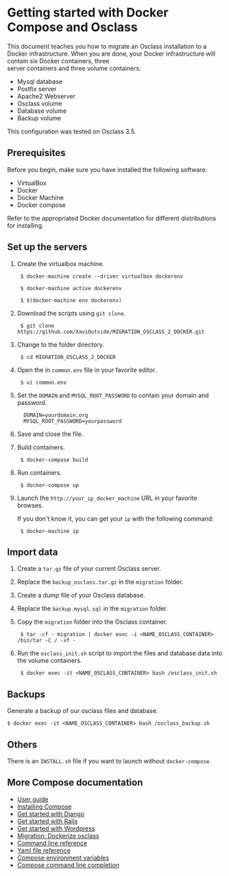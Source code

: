 <!--[metadata]>
+++
title = "Getting started with Docker Compose and Osclass"
description = "Migrating and running an Osclass installation."
keywords = ["docker, example, package installation, osclass, compose"]
[menu.main]
parent="smn_workw_compose"
weight=6
+++
<![end-metadata]-->


# Getting started with Docker Compose and Osclass

This document teaches you how to migrate an Osclass installation to a Docker
infrastructure. When you are done, your Docker infrastructure will contain six Docker containers, three  
server containers and three volume containers:

* Mysql database
* Postfix server
* Apache2 Webserver
* Osclass volume 
* Database volume
* Backup volume

This configuration was tested on Osclass 3.5.

## Prerequisites

Before you begin, make sure you have installed the following software:

* VirtualBox
* Docker
* Docker Machine 
* Docker compose 

Refer to the appropriated Docker documentation for different distributions for installing.

## Set up the servers

1. Create the virtualbox machine.

        $ docker-machine create --driver virtualbox dockerenv 

        $ docker-machine active dockerenv

        $ $(docker-machine env dockerenv)

1. Download the scripts using `git clone`.

        $ git clone https://github.com/XaviOutside/MIGRATION_OSCLASS_2_DOCKER.git
        
1. Change to the folder directory.

        $ cd MIGRATION_OSCLASS_2_DOCKER

1. Open the  in `common.env` file in your favorite editor.

        $ vi common.env 


1. Set the `DOMAIN` and `MYSQL_ROOT_PASSWORD` to contain your domain and password.

         DOMAIN=yourdomain.org
         MYSQL_ROOT_PASSWORD=yourpassword

1. Save and close the file.

1. Build containers.

        $ docker-compose build

1. Run containers.

        $ docker-compose up

1. Launch the `http://your_ip_docker_machine` URL in your favorite browses.

    If you don't know it, you can get your `ip` with the following command:

        $ docker-machine ip
     

## Import data

1. Create a `tar.gz` file of your current Osclass server.

1. Replace the `backup_osclass.tar.gz` in the `migration` folder.
     
1. Create a dump file of your Osclass database.

1. Replace the `backup.mysql.sql` in the `migration` folder.
     
1. Copy the `migration` folder into the Osclass container.

        $ tar -cf - migration | docker exec -i <NAME_OSCLASS_CONTAINER>  /bin/tar -C / -xf -

1. Run the `osclass_init.sh` script to import the files and database data into the volume containers.

        $ docker exec -it <NAME_OSCLASS_CONTAINER> bash /osclass_init.sh

## Backups

Generate a backup of our osclass files and database.

    $ docker exec -it <NAME_OSCLASS_CONTAINER> bash /osclass_backup.sh

## Others

There is an `INSTALL.sh` file if you want to launch without `docker-compose`.

## More Compose documentation

- [User guide](/)
- [Installing Compose](install.md)
- [Get started with Django](django.md)
- [Get started with Rails](rails.md)
- [Get started with Wordpress](wordpress.md)
- [Migration: Dockerize osclass](osclass.md)
- [Command line reference](cli.md)
- [Yaml file reference](yml.md)
- [Compose environment variables](env.md)
- [Compose command line completion](completion.md)
